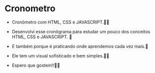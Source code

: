 # Cronometro
- Cronômetro com HTML, CSS e JAVASCRIPT.👨‍🏫
  
- Desenvolvi esse cronôgrama para estudar um pouco dos conceitos HTML, CSS e JAVASCRIPT. 🧠

- E também porque é praticando onde aprendemos cada vez mais.👊

- Ele tem um visual sofisticado e bem simples.🤗🚀

- Espero que gostem!!🙏👊

